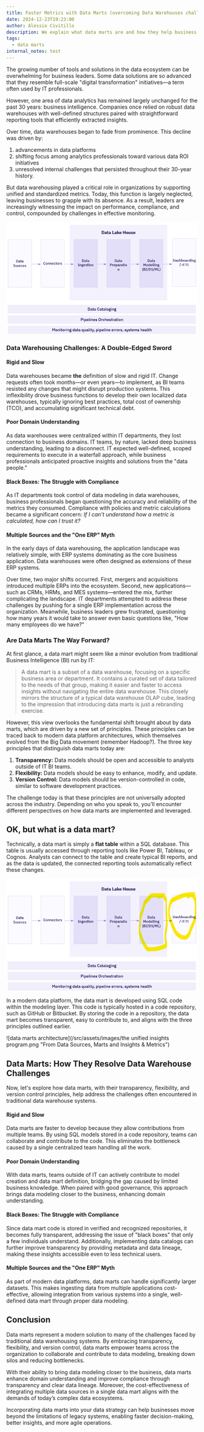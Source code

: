 ```yaml
---
title: Faster Metrics with Data Marts (overcoming Data Warehouses challenges)
date: 2024-12-23T19:23:00
author: Alessio Civitillo
description: We explain what data marts are and how they help business leaders in managing their company performance by having faster and better metrics. We start by giving a short history of data warehousing and the typical challenges, and then move over to explain data marts and how they can help companies get better metrics today.
tags:
  - data marts
internal_notes: test
---
```

The growing number of tools and solutions in the data ecosystem can be overwhelming for business leaders. Some data solutions are so advanced that they resemble full-scale "digital transformation" initiatives—a term often used by IT professionals.

However, one area of data analytics has remained largely unchanged for the past 30 years: business intelligence. Companies once relied on robust data warehouses with well-defined structures paired with straightforward reporting tools that efficiently extracted insights.

Over time, data warehouses began to fade from prominence. This decline was driven by:

1. advancements in data platforms
2. shifting focus among analytics professionals toward various data ROI initiatives
3. unresolved internal challenges that persisted throughout their 30-year history.

But data warehousing played a critical role in organizations by supporting unified and standardized metrics. Today, this function is largely neglected, leaving businesses to grapple with its absence. As a result, leaders are increasingly witnessing the impact on performance, compliance, and control, compounded by challenges in effective monitoring.

![Reference Data Platform Architecture](/src/assets/images/reference_data_platform_architecture-1.png "Typical Modern Data Platform Architecture")

### Data Warehousing Challenges: A Double-Edged Sword  

#### Rigid and Slow  

Data warehouses became **the** definition of slow and rigid IT. Change requests often took months—or even years—to implement, as BI teams resisted any changes that might disrupt production systems. This inflexibility drove business functions to develop their own localized data warehouses, typically ignoring best practices, total cost of ownership (TCO), and accumulating significant technical debt.  

#### Poor Domain Understanding  

As data warehouses were centralized within IT departments, they lost connection to business domains. IT teams, by nature, lacked deep business understanding, leading to a disconnect. IT expected well-defined, scoped requirements to execute in a waterfall approach, while business professionals anticipated proactive insights and solutions from the "data people."  

#### Black Boxes: The Struggle with Compliance  

As IT departments took control of data modeling in data warehouses, business professionals began questioning the accuracy and reliability of the metrics they consumed. Compliance with policies and metric calculations became a significant concern: _If I can’t understand how a metric is calculated, how can I trust it?_

#### Multiple Sources and the "One ERP" Myth  

In the early days of data warehousing, the application landscape was relatively simple, with ERP systems dominating as the core business application. Data warehouses were often designed as extensions of these ERP systems.  

Over time, two major shifts occurred. First, mergers and acquisitions introduced multiple ERPs into the ecosystem. Second, new applications—such as CRMs, HRMs, and MES systems—entered the mix, further complicating the landscape. IT departments attempted to address these challenges by pushing for a single ERP implementation across the organization. Meanwhile, business leaders grew frustrated, questioning how many years it would take to answer even basic questions like, "How many employees do we have?"  

### Are Data Marts The Way Forward?

At first glance, a data mart might seem like a minor evolution from traditional Business Intelligence (BI) run by IT:

> A data mart is a subset of a data warehouse, focusing on a specific business area or department. It contains a curated set of data tailored to the needs of that group, making it easier and faster to access insights without navigating the entire data warehouse. This closely mirrors the structure of a typical data warehouse OLAP cube, leading to the impression that introducing data marts is just a rebranding exercise.

However, this view overlooks the fundamental shift brought about by data marts, which are driven by a new set of principles. These principles can be traced back to modern data platform architectures, which themselves evolved from the Big Data movement (remember Hadoop?). The three key principles that distinguish data marts today are:

1. **Transparency:** Data models should be open and accessible to analysts outside of IT BI teams.
2. **Flexibility:** Data models should be easy to enhance, modify, and update.
3. **Version Control:** Data models should be version-controlled in code, similar to software development practices.

The challenge today is that these principles are not universally adopted across the industry. Depending on who you speak to, you’ll encounter different perspectives on how data marts are implemented and leveraged.

## OK, but what is a data mart?

Technically, a data mart is simply a **flat table** within a SQL database. This table is usually accessed through reporting tools like Power BI, Tableau, or Cognos. Analysts can connect to the table and create typical BI reports, and as the data is updated, the connected reporting tools automatically reflect these changes.

![Reference Data Platform with Modelling Highlight](/src/assets/images/reference_data_platform_architecture_modelling_highlight.png "Models Inside a Data Platform")

In a modern data platform, the data mart is developed using SQL code within the modeling layer. This code is typically hosted in a code repository, such as GitHub or Bitbucket. By storing the code in a repository, the data mart becomes transparent, easy to contribute to, and aligns with the three principles outlined earlier.

![data marts architecture](/src/assets/images/the unified insights program.png "From Data Sources, Marts and Insights & Metrics")

## Data Marts: How They Resolve Data Warehouse Challenges

Now, let's explore how data marts, with their transparency, flexibility, and version control principles, help address the challenges often encountered in traditional data warehouse systems.

#### Rigid and Slow

Data marts are faster to develop because they allow contributions from multiple teams. By using SQL models stored in a code repository, teams can collaborate and contribute to the code. This eliminates the bottleneck caused by a single centralized team handling all the work.

#### Poor Domain Understanding

With data marts, teams outside of IT can actively contribute to model creation and data mart definition, bridging the gap caused by limited business knowledge. When paired with good governance, this approach brings data modeling closer to the business, enhancing domain understanding.

#### Black Boxes: The Struggle with Compliance

Since data mart code is stored in verified and recognized repositories, it becomes fully transparent, addressing the issue of "black boxes" that only a few individuals understand. Additionally, implementing data catalogs can further improve transparency by providing metadata and data lineage, making these insights accessible even to less technical users.

#### Multiple Sources and the "One ERP" Myth

As part of modern data platforms, data marts can handle significantly larger datasets. This makes ingesting data from multiple applications cost-effective, allowing integration from various systems into a single, well-defined data mart through proper data modeling.

## Conclusion

Data marts represent a modern solution to many of the challenges faced by traditional data warehousing systems. By embracing transparency, flexibility, and version control, data marts empower teams across the organization to collaborate and contribute to data modeling, breaking down silos and reducing bottlenecks.

With their ability to bring data modeling closer to the business, data marts enhance domain understanding and improve compliance through transparency and clear data lineage. Moreover, the cost-effectiveness of integrating multiple data sources in a single data mart aligns with the demands of today’s complex data ecosystems.

Incorporating data marts into your data strategy can help businesses move beyond the limitations of legacy systems, enabling faster decision-making, better insights, and more agile operations.
